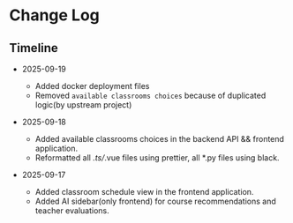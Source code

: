 # Change Log

## Timeline

- 2025-09-19
    - Added docker deployment files
    - Removed `available classrooms choices` because of duplicated logic(by upstream project)

- 2025-09-18
  - Added available classrooms choices in the backend API && frontend application.
  - Reformatted all *.ts/*.vue files using prettier, all *.py files using black.

- 2025-09-17
  - Added classroom schedule view in the frontend application.
  - Added AI sidebar(only frontend) for course recommendations and teacher evaluations.
